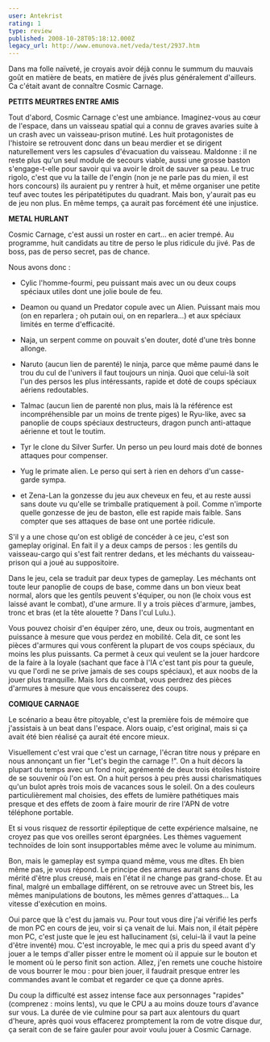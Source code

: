 ```yaml
---
user: Antekrist
rating: 1
type: review
published: 2008-10-28T05:18:12.000Z
legacy_url: http://www.emunova.net/veda/test/2937.htm
---
```

Dans ma folle naïveté, je croyais avoir déjà connu le summum du mauvais goût en matière de beats, en matière de jivés plus généralement d'ailleurs. Ca c'était avant de connaître Cosmic Carnage.  

  

**PETITS MEURTRES ENTRE AMIS**  

Tout d'abord, Cosmic Carnage c'est une ambiance. Imaginez-vous au cœur de l'espace, dans un vaisseau spatial qui a connu de graves avaries suite à un crash avec un vaisseau-prison mutiné. Les huit protagonistes de l'histoire se retrouvent donc dans un beau merdier et se dirigent naturellement vers les capsules d'évacuation du vaisseau. Maldonne : il ne reste plus qu'un seul module de secours viable, aussi une grosse baston s'engage-t-elle pour savoir qui va avoir le droit de sauver sa peau. Le truc rigolo, c'est que vu la taille de l'engin (non je ne parle pas du mien, il est hors concours) ils auraient pu y rentrer à huit, et même organiser une petite teuf avec toutes les péripatétiputes du quadrant. Mais bon, y'aurait pas eu de jeu non plus. En même temps, ça aurait pas forcément été une injustice.  

  

**METAL HURLANT**  

Cosmic Carnage, c'est aussi un roster en cart... en acier trempé. Au programme, huit candidats au titre de perso le plus ridicule du jivé. Pas de boss, pas de perso secret, pas de chance.  

Nous avons donc :   

- Cylic l'homme-fourmi, peu puissant mais avec un ou deux coups spéciaux utiles dont une jolie boule de feu.  

- Deamon ou quand un Predator copule avec un Alien. Puissant mais mou (on en reparlera ; oh putain oui, on en reparlera...) et aux spéciaux limités en terme d'efficacité.  

- Naja, un serpent comme on pouvait s'en douter, doté d'une très bonne allonge.  

- Naruto (aucun lien de parenté) le ninja, parce que même paumé dans le trou du cul de l'univers il faut toujours un ninja. Quoi que celui-là soit l'un des persos les plus intéressants, rapide et doté de coups spéciaux aériens redoutables.  

- Talmac (aucun lien de parenté non plus, mais là la référence est incompréhensible par un moins de trente piges) le Ryu-like, avec sa panoplie de coups spéciaux destructeurs, dragon punch anti-attaque aérienne et tout le toutim.  

- Tyr le clone du Silver Surfer. Un perso un peu lourd mais doté de bonnes attaques pour compenser.  

- Yug le primate alien. Le perso qui sert à rien en dehors d'un casse-garde sympa.  

- et Zena-Lan la gonzesse du jeu aux cheveux en feu, et au reste aussi sans doute vu qu'elle se trimballe pratiquement à poil. Comme n'importe quelle gonzesse de jeu de baston, elle est rapide mais faible. Sans compter que ses attaques de base ont une portée ridicule.  

  

S'il y a une chose qu'on est obligé de concéder à ce jeu, c'est son gameplay original. En fait il y a deux camps de persos : les gentils du vaisseau-cargo qui s'est fait rentrer dedans, et les méchants du vaisseau-prison qui a joué au suppositoire.  

Dans le jeu, cela se traduit par deux types de gameplay. Les méchants ont toute leur panoplie de coups de base, comme dans un bon vieux beat normal, alors que les gentils peuvent s'équiper, ou non (le choix vous est laissé avant le combat), d'une armure. Il y a trois pièces d'armure, jambes, tronc et bras (et la tête alouette ? Dans l'cul Lulu.).  

Vous pouvez choisir d'en équiper zéro, une, deux ou trois, augmentant en puissance à mesure que vous perdez en mobilité. Cela dit, ce sont les pièces d'armures qui vous confèrent la plupart de vos coups spéciaux, du moins les plus puissants. Ca permet à ceux qui veulent se la jouer hardcore de la faire à la loyale (sachant que face à l'IA c'est tant pis pour ta gueule, vu que l'ordi ne se prive jamais de ses coups spéciaux), et aux noobs de la jouer plus tranquille. Mais lors du combat, vous perdrez des pièces d'armures à mesure que vous encaisserez des coups.  

  

**COMIQUE CARNAGE**  

Le scénario a beau être pitoyable, c'est la première fois de mémoire que j'assistais à un beat dans l'espace. Alors ouaip, c'est original, mais si ça avait été bien réalisé ça aurait été encore mieux.  

Visuellement c'est vrai que c'est un carnage, l'écran titre nous y prépare en nous annonçant un fier "Let's begin the carnage !". On a huit décors la plupart du temps avec un fond noir, agrémenté de deux trois étoiles histoire de se souvenir où l'on est. On a huit persos à peu près aussi charismatiques qu'un bulot après trois mois de vacances sous le soleil. On a des couleurs particulièrement mal choisies, des effets de lumière pathétiques mais presque et des effets de zoom à faire mourir de rire l'APN de votre téléphone portable.  

Et si vous risquez de ressortir épileptique de cette expérience malsaine, ne croyez pas que vos oreilles seront épargnées. Les thèmes vaguement technoïdes de loin sont insupportables même avec le volume au minimum.  

Bon, mais le gameplay est sympa quand même, vous me dîtes. Eh bien même pas, je vous répond. Le principe des armures aurait sans doute mérité d'être plus creusé, mais en l'état il ne change pas grand-chose. Et au final, malgré un emballage différent, on se retrouve avec un Street bis, les mêmes manipulations de boutons, les mêmes genres d'attaques... La vitesse d'exécution en moins.  

Oui parce que là c'est du jamais vu. Pour tout vous dire j'ai vérifié les perfs de mon PC en cours de jeu, voir si ça venait de lui. Mais non, il était pépère mon PC, c'est juste que le jeu est hallucinament (si, celui-là il vaut la peine d'être inventé) mou. C'est incroyable, le mec qui a pris du speed avant d'y jouer a le temps d'aller pisser entre le moment où il appuie sur le bouton et le moment où le perso finit son action. Allez, j'en remets une couche histoire de vous bourrer le mou : pour bien jouer, il faudrait presque entrer les commandes avant le combat et regarder ce que ça donne après.  

Du coup la difficulté est assez intense face aux personnages "rapides" (comprenez : moins lents), vu que le CPU a au moins douze tours d'avance sur vous. La durée de vie culmine pour sa part aux alentours du quart d'heure, après quoi vous effacerez promptement la rom de votre disque dur, ça serait con de se faire gauler pour avoir voulu jouer à Cosmic Carnage.